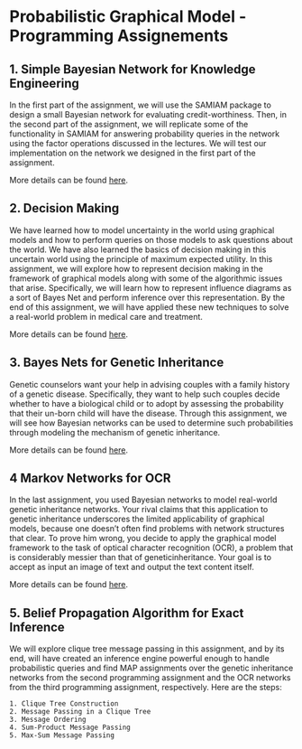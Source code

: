 # Probabilistic Graphical Model - Programming Assignements

## 1. Simple Bayesian Network for Knowledge Engineering
In the first part of the assignment, we will use the SAMIAM package to design a small Bayesian network for evaluating credit-worthiness. Then, in the second part of the assignment, we will replicate some of the functionality in SAMIAM for answering probability queries in the network using the factor operations discussed in the lectures. We will test our implementation on the network we designed in the first part of the assignment.

More details can be found [here](https://github.com/2wavetech/Probabilistic-Graphical-Model-I---Representations/blob/master/Decision-Making-Release/PA-Decision-Making.pdf).

## 2. Decision Making
We have learned how to model uncertainty in the world using graphical models and how to perform queries on those models to ask questions about the world. We have also learned the basics of decision making in this uncertain world using the principle of maximum expected utility. In this assignment, we will explore how to represent decision making in the framework of graphical models along with some of the algorithmic issues that arise. Specifically, we will learn how to represent influence diagrams as a sort of Bayes Net and perform inference over this representation. By the end of this assignment, we will have applied these new techniques to solve a real-world problem in medical care and treatment.

More details can be found [here](https://github.com/2wavetech/Probabilistic-Graphical-Model-I---Representations/blob/master/Decision-Making-Release/PA-Decision-Making.pdf).

## 3. Bayes Nets for Genetic Inheritance
Genetic counselors want your help in advising couples with a family history of a genetic disease. Specifically, they want to help such couples decide whether to have a biological child or to adopt by assessing the probability that their un-born child will have the disease. Through this assignment, we will see how Bayesian networks can be used to determine such probabilities through modeling the mechanism of genetic inheritance.

More details can be found [here](https://github.com/2wavetech/Probabilistic-Graphical-Model-I---Representations/blob/master/BNs-for-Genetic-Inheritance-Release/PA-BNs-for-Genetic-Inheritance.pdf).

## 4 Markov Networks for OCR
In the last assignment, you used Bayesian networks to model real-world genetic inheritance networks. Your rival claims that this application to genetic inheritance underscores the limited applicability of graphical models, because one doesn’t often find problems with network structures that clear. To prove him wrong, you decide to apply the graphical model framework to the task of
optical character recognition (OCR), a problem that is considerably messier than that of geneticinheritance. Your goal is to accept as input an image of text and output the text content itself.

More details can be found [here](https://github.com/2wavetech/Probabilistic-Graphical-Model-I---Representations/blob/master/PA-Markov-Networks-for-OCR-Release/PA-Markov-Networks-for-OCR.pdf).

## 5. Belief Propagation Algorithm for Exact Inference

We will explore clique tree message passing in this assignment, and by its end, will have created an inference engine powerful enough to handle probabilistic queries and find MAP assignments over the genetic inheritance networks from the second programming assignment and the OCR networks from the third programming assignment, respectively. Here are the steps:

    1. Clique Tree Construction
    2. Message Passing in a Clique Tree
    3. Message Ordering
    4. Sum-Product Message Passing
    5. Max-Sum Message Passing
